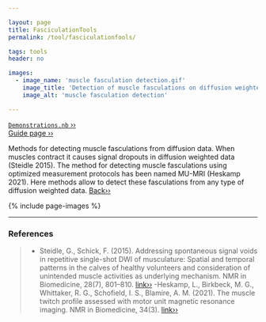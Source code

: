 ```yaml
---

layout: page
title: FasciculationTools
permalink: /tool/fasciculationfools/

tags: tools
header: no

images:
  - image_name: 'muscle fasculation detection.gif'
    image_title: 'Detection of muscle fasculations on diffusion weighted muscle data with data normalization.'
    image_alt: 'muscle fasculation detection'  

---
```


[`Demonstrations.nb` ››](/doc/demo/) <br>
[Guide page ››](/assets/htmldoc/html/guide/{{page.title}}) 

Methods for detecting muscle fasculations from diffusion data. When muscles
contract it causes signal dropouts in diffusion weighted data (Steidle 2015). 
The method for detecting muscle fasculations using optimized measurement protocols 
has been named MU-MRI (Heskamp 2021). Here methods allow to detect these 
fasculations from any type of diffusion weighted data. [Back››](/tool/)

{% include page-images %}

--------------------------------------------------------------------------

### References

> - Steidle, G.,  Schick, F. (2015). Addressing spontaneous signal voids in 
repetitive single-shot DWI of musculature: Spatial and temporal patterns in 
the calves of healthy volunteers and consideration of unintended muscle 
activities as underlying mechanism. 
NMR in Biomedicine, 28(7), 801–810. [link››](https://doi.org/10.1002/nbm.3311)
> -Heskamp, L., Birkbeck, M. G., Whittaker, R. G., Schofield, I. S., 
Blamire, A. M. (2021). The muscle twitch profile assessed with 
motor unit magnetic resonance imaging. 
NMR in Biomedicine, 34(3). [link››](https://doi.org/10.1002/NBM.4466)
